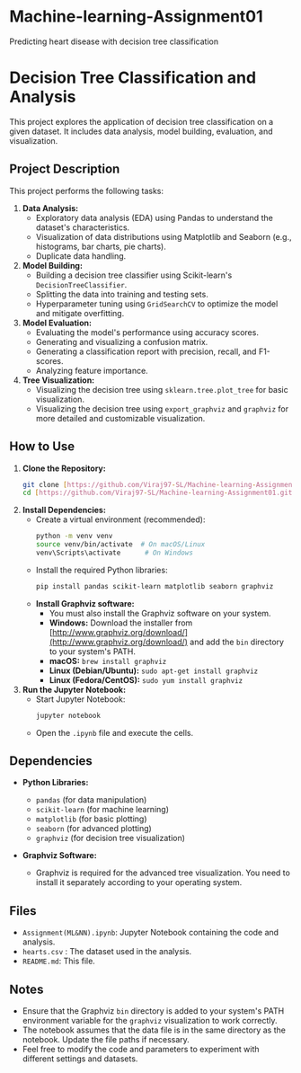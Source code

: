 # Machine-learning-Assignment01
Predicting heart disease with decision tree classification
# Decision Tree Classification and Analysis

This project explores the application of decision tree classification on a given dataset. It includes data analysis, model building, evaluation, and visualization.

## Project Description

This project performs the following tasks:

1.  **Data Analysis:**
    * Exploratory data analysis (EDA) using Pandas to understand the dataset's characteristics.
    * Visualization of data distributions using Matplotlib and Seaborn (e.g., histograms, bar charts, pie charts).
    * Duplicate data handling.
2.  **Model Building:**
    * Building a decision tree classifier using Scikit-learn's `DecisionTreeClassifier`.
    * Splitting the data into training and testing sets.
    * Hyperparameter tuning using `GridSearchCV` to optimize the model and mitigate overfitting.
3.  **Model Evaluation:**
    * Evaluating the model's performance using accuracy scores.
    * Generating and visualizing a confusion matrix.
    * Generating a classification report with precision, recall, and F1-scores.
    * Analyzing feature importance.
4.  **Tree Visualization:**
    * Visualizing the decision tree using `sklearn.tree.plot_tree` for basic visualization.
    * Visualizing the decision tree using `export_graphviz` and `graphviz` for more detailed and customizable visualization.

## How to Use

1.  **Clone the Repository:**
    ```bash
    git clone [https://github.com/Viraj97-SL/Machine-learning-Assignment01.git]
    cd [https://github.com/Viraj97-SL/Machine-learning-Assignment01.git]
    ```
2.  **Install Dependencies:**
    * Create a virtual environment (recommended):
        ```bash
        python -m venv venv
        source venv/bin/activate  # On macOS/Linux
        venv\Scripts\activate      # On Windows
        ```
    * Install the required Python libraries:
        ```bash
        pip install pandas scikit-learn matplotlib seaborn graphviz
        ```
    * **Install Graphviz software:**
        * You must also install the Graphviz software on your system.
        * **Windows:** Download the installer from [http://www.graphviz.org/download/](http://www.graphviz.org/download/) and add the `bin` directory to your system's PATH.
        * **macOS:** `brew install graphviz`
        * **Linux (Debian/Ubuntu):** `sudo apt-get install graphviz`
        * **Linux (Fedora/CentOS):** `sudo yum install graphviz`
3.  **Run the Jupyter Notebook:**
    * Start Jupyter Notebook:
        ```bash
        jupyter notebook
        ```
    * Open the `.ipynb` file and execute the cells.

## Dependencies

* **Python Libraries:**
    * `pandas` (for data manipulation)
    * `scikit-learn` (for machine learning)
    * `matplotlib` (for basic plotting)
    * `seaborn` (for advanced plotting)
    * `graphviz` (for decision tree visualization)

* **Graphviz Software:**
    * Graphviz is required for the advanced tree visualization. You need to install it separately according to your operating system.

## Files

* `Assignment(ML&NN).ipynb`: Jupyter Notebook containing the code and analysis.
* `hearts.csv` : The dataset used in the analysis.
* `README.md`: This file.

## Notes

* Ensure that the Graphviz `bin` directory is added to your system's PATH environment variable for the `graphviz` visualization to work correctly.
* The notebook assumes that the data file is in the same directory as the notebook. Update the file paths if necessary.
* Feel free to modify the code and parameters to experiment with different settings and datasets.
